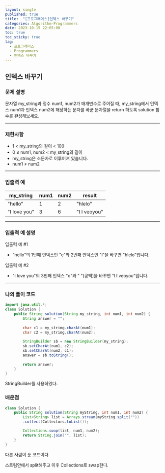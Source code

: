 ```yaml
---
layout: single
published: true
title:  "[프로그래머스]인덱스 바꾸기"
categories: Algorithm-Programmers
date: 2023-10-15 22:05:00
toc: true
toc_sticky: true
tag:   
  - 프로그래머스
  - Programmers
  - 인덱스 바꾸기
---
```


## 인덱스 바꾸기

### 문제 설명

문자열 my_string과 정수 num1, num2가 매개변수로 주어질 때, my_string에서 인덱스 num1과 인덱스 num2에 해당하는 문자를 바꾼 문자열을 return 하도록 solution 함수를 완성해보세요.



----------------

### 제한사항

* 1 < my_string의 길이 < 100
* 0 ≤ num1, num2 < my_string의 길이
* my_string은 소문자로 이루어져 있습니다.
* num1 ≠ num2



----------------

### 입출력 예


|my_string	|num1	|num2	|result|
|---|---|---|---|
|"hello"	|1	|2	|"hlelo"|
|"I love you"	|3	|6	|"I l veoyou"|

----------------

### 입출력 예 설명

입출력 예 #1  

* "hello"의 1번째 인덱스인 "e"와 2번째 인덱스인 "l"을 바꾸면 "hlelo"입니다.
  

입출력 예 #2  

* "I love you"의 3번째 인덱스 "o"와 " "(공백)을 바꾸면 "I l veoyou"입니다.
  

  

----------------

### 나의 풀이 코드

```java
import java.util.*;
class Solution {
    public String solution(String my_string, int num1, int num2) {
        String answer = "";
        
        char c1 = my_string.charAt(num1);
        char c2 = my_string.charAt(num2);
        
        StringBuilder sb = new StringBuilder(my_string);
        sb.setCharAt(num1, c2);
        sb.setCharAt(num2, c1);
        answer = sb.toString();
        
        return answer;
    }
}
```


StringBuilder를 사용하였다.



### 배운점


```java
class Solution {
    public String solution(String myString, int num1, int num2) {
        List<String> list = Arrays.stream(myString.split(""))
        .collect(Collectors.toList());

        Collections.swap(list, num1, num2);
        return String.join("", list);
    }
}

```

다른 사람이 푼 코드이다.  

스트림안에서 split해주고 이후 Collections로 swap한다.
